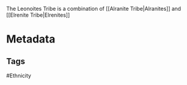 The Leonoites Tribe is a combination of [[Alranite Tribe|Alranites]] and [[Elrenite Tribe|Elrenites]]
# Metadata
## Tags
#Ethnicity 